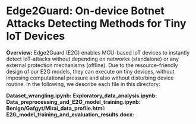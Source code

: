 # Edge2Guard: On-device Botnet Attacks Detecting Methods for Tiny IoT Devices

**Overview:** Edge2Guard (E2G) enables MCU-based IoT devices to instantly detect IoT-attacks without depending on networks (standalone) or any external protection mechanisms (offline). Due to the resource-friendly design of our E2G models, they can execute on tiny devices, without imposing computational pressure and also without disturbing device routine. In the following, we describe each file in this directory:

**Dataset_wrangling.ipynb:** 
**Exploratory_data_analysis.ipynb:**
**Data_preprocessing_and_E2G_model_training.ipynb:**
**Benign/Gafgyt/Mirai_data_profile.html:**
**E2G_model_training_and_evaluation_results.docx:**
